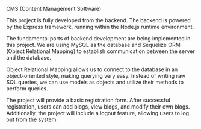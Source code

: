 CMS (Content Management Software)

This project is fully developed from the backend.
The backend is powered by the Express framework, running within the Node.js runtime environment.

The fundamental parts of backend development are being implemented in this project.
We are using MySQL as the database and Sequelize ORM (Object Relational Mapping) to establish communication
between the server and the database.

Object Relational Mapping allows us to connect to the database in an object-oriented style, making querying very easy.
Instead of writing raw SQL queries, we can use models as objects and utilize their methods to perform queries.

The project will provide a basic registration form. After successful registration, users can add blogs, view blogs, and modify their own blogs.
Additionally, the project will include a logout feature, allowing users to log out from the system.
